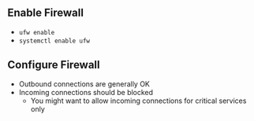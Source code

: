 ## Enable Firewall
- `ufw enable`
- `systemctl enable ufw`

## Configure Firewall
- Outbound connections are generally OK
- Incoming connections should be blocked
     - You might want to allow incoming connections for critical services only
